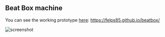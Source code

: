 ## Beat Box machine

You can see the working prototype [here](https://felps85.github.io/beatbox/ "github pages"): <https://felps85.github.io/beatbox/>

![screenshot](http://tinypic.com/r/34nf5h2/9 "screenshot beatbox")
